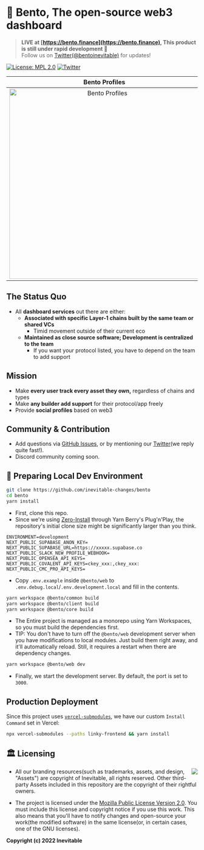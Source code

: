 # 🍱 Bento, The open-source web3 dashboard

> **LIVE at [https://bento.finance](https://bento.finance), This product is still under rapid development 🎉**<br />
> Follow us on [Twitter(@bentoinevitable)](https://twitter.com/bentoinevitable) for updates!

[![License: MPL 2.0](https://img.shields.io/badge/License-MPL_2.0-brightgreen.svg)](https://opensource.org/licenses/MPL-2.0) [![Twitter](https://img.shields.io/twitter/url/https/twitter.com/bentoinevitable.svg?style=social&label=Follow%20%40bentoinevitable)](https://twitter.com/bentoinevitable)

| Bento Profiles | Cover Artwork | Dashboard Preview |
|:---:|:---:|:---:|
| <a href="https://bento.finance/profile/landing"><img width="500" alt="Bento Profiles" src="https://raw.githubusercontent.com/inevitable-changes/bento/main/packages/bento-web/public/assets/profile/og-image.png"/></a> | <a href="https://bento.finance"><img width="500" alt="Cover Artwork" src="https://raw.githubusercontent.com/inevitable-changes/bento/main/packages/bento-web/public/assets/og-image-v3.png" /></a> | <a href="https://bento.finance/home"><img width="500" alt="Dashboard Preview" src="https://raw.githubusercontent.com/inevitable-changes/bento/main/docs/images/dashboard-preview.png" /></a> |

## The Status Quo

- All **dashboard services** out there are either:
  - **Associated with specific Layer-1 chains built by the same team or shared VCs**
    - Timid movement outside of their current eco
  - **Maintained as close source software; Development is centralized to the team**
    - If you want your protocol listed, you have to depend on the team to add support

## Mission

- Make **every user track every asset they own,** regardless of chains and types
- Make **any builder add support** for their protocol/app freely
- Provide **social profiles** based on web3

## Community & Contribution

- Add questions via [GitHub Issues](https://github.com/inevitable-changes/bento/issues), or by mentioning our [Twitter](https://twitter.com/bentoinevitable)(we reply quite fast!).
- Discord community coming soon.

## 🚀 Preparing Local Dev Environment

```bash
git clone https://github.com/inevitable-changes/bento
cd bento
yarn install
```

- First, clone this repo.
- Since we're using [Zero-Install](https://yarnpkg.com/features/zero-installs) through Yarn Berry's Plug'n'Play, the repository's initial clone size might be significantly larger than you think.

```env
ENVIRONMENT=development
NEXT_PUBLIC_SUPABASE_ANON_KEY=
NEXT_PUBLIC_SUPABASE_URL=https://xxxxx.supabase.co
NEXT_PUBLIC_SLACK_NEW_PROFILE_WEBHOOK=
NEXT_PUBLIC_OPENSEA_API_KEYS=
NEXT_PUBLIC_COVALENT_API_KEYS=ckey_xxx:,ckey_xxx:
NEXT_PUBLIC_CMC_PRO_API_KEYS=
```

- Copy `.env.example` inside `@bento/web` to `.env.debug.local`/`.env.development.local` and fill in the contents.

```bash
yarn workspace @bento/common build
yarn workspace @bento/client build
yarn workspace @bento/core build
```

- The Entire project is managed as a monorepo using Yarn Workspaces, so you must build the dependencies first.
- TIP: You don't have to turn off the `@bento/web` development server when you have modifications to local modules. Just build them right away, and it'll automatically reload. Still, it requires a restart when there are dependency changes.

```bash
yarn workspace @bento/web dev
```

- Finally, we start the development server. By default, the port is set to `3000`.

## Production Deployment

Since this project uses [`vercel-submodules`](https://github.com/junhoyeo/vercel-submodules), we have our custom `Install Command` set in Vercel:

```bash
npx vercel-submodules --paths linky-frontend && yarn install
```

## 🏛️ Licensing

<img align="right" src="http://opensource.org/trademarks/opensource/OSI-Approved-License-100x137.png">

- All our branding resources(such as trademarks, assets, and design, "Assets") are copyright of Inevitable, all rights reserved. Other third-party Assets included in this repository are the copyright of their rightful owners.

- The project is licensed under the [Mozilla Public License Version 2.0](https://opensource.org/licenses/MPL-2.0). You must include this license and copyright notice if you use this work. This also means that you'll have to notify changes and open-source your work(the modified software) in the same license(or, in certain cases, one of the GNU licenses).

**Copyright (c) 2022 Inevitable**
